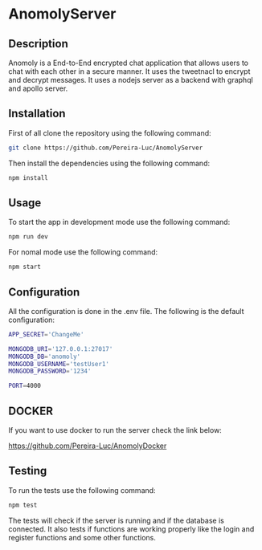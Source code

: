 # AnomolyServer

## Description

Anomoly is a End-to-End encrypted chat application that allows users to chat with each other in a secure manner.
It uses the tweetnacl to encrypt and decrypt messages. It uses a nodejs server as a backend with graphql and apollo
server.

## Installation

First of all clone the repository using the following command:

 ```bash
git clone https://github.com/Pereira-Luc/AnomolyServer
```

Then install the dependencies using the following command:

```bash
npm install
```

## Usage

To start the app in development mode use the following command:

```bash
npm run dev
```

For nomal mode use the following command:

```bash
npm start
```


## Configuration
All the configuration is done in the .env file. The following is the default configuration:

```bash
APP_SECRET='ChangeMe'

MONGODB_URI='127.0.0.1:27017'
MONGODB_DB='anomoly'
MONGODB_USERNAME='testUser1'
MONGODB_PASSWORD='1234'

PORT=4000
```

## DOCKER

If you want to use docker to run the server check the link below:

https://github.com/Pereira-Luc/AnomolyDocker

## Testing

To run the tests use the following command:

```bash
npm test
```

The tests will check if the server is running and if the database is connected.
It also tests if functions are working properly like the login and register functions and some other functions.




